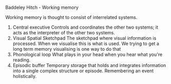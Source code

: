 Baddeley Hitch - Working memory

Working memory is thought to consist of interrelated systems.
1. Central executive
		Controls and coordinates the other two systems; it acts as the interpreter of the other two systems. 
1. Visual Spatial Sketchpad
		The sketchpad where visual information is processed. When we visualise this is what is used. We trying to get a long term memory visualising is one way to do that
1. Phonological loop
		What plays in your head when you hear what you're reading.
2. Episodic buffer
		Temporary storage that holds and integrates information into a single complex structure or episode. Remembering an event holistically.